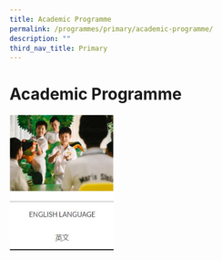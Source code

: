 ```yaml
---
title: Academic Programme
permalink: /programmes/primary/academic-programme/
description: ""
third_nav_title: Primary
---
```

# Academic Programme

<p><a href="link">
<img src="/images/Academic%20Programme/Primary/English%20Language.jpg" style="width:183px;height:240px;margin-right:15px;" align = "left">
</a></p>

